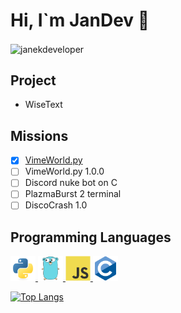 #     Hi, I`m JanDev 👋

<!--
**xtraswed/xtraswed** is a ✨ _special_ ✨ repository because its `README.md` (this file) appears on your GitHub profile.

Here are some ideas to get you started:

- 🔭 I’m currently working on ...
- 🌱 I’m currently learning ...
- 👯 I’m looking to collaborate on ...
- 🤔 I’m looking for help with ...
- 💬 Ask me about ...
- 📫 How to reach me: ...
- 😄 Pronouns: ...
- ⚡ Fun fact: ...
-->
<p>
    <img align="center" src="https://github-readme-stats.vercel.app/api?username=janekdeveloper&show_icons=true&locale=en&count_private=true" alt="janekdeveloper" />
</p>

## Project
* WiseText

##    Missions
- [x] [VimeWorld.py](https://github.com/janekdeveloper/vimeworld)
- [ ] VimeWorld.py 1.0.0
- [ ] Discord nuke bot on C
- [ ] PlazmaBurst 2 terminal
- [ ] DiscoCrash 1.0
<!--
## Organisations
Organizations I`m a owner of:
* []()
-->
## Programming Languages
<p align="left">
    <a href="https://www.python.org"> <img src="https://raw.githubusercontent.com/devicons/devicon/master/icons/python/python-original.svg" alt="python" width="40" height="40"/> </a>
    <a href="https://golang.org"> <img src="https://raw.githubusercontent.com/devicons/devicon/master/icons/go/go-original.svg" alt="go" width="40" height="40"/> </a>
    <a href="https://www.javascript.com"> <img src="https://raw.githubusercontent.com/devicons/devicon/master/icons/javascript/javascript-original.svg" alt="javascript" width="40" height="40"/> </a>
    <a href="https://webstore.ansi.org/Standards/INCITS/INCITSISOIEC98992012"> <img src="https://raw.githubusercontent.com/devicons/devicon/master/icons/c/c-original.svg" alt="c" width="40" height="40"/> </a> 
</p>

[![Top Langs](https://github-readme-stats.vercel.app/api/top-langs/?username=janekdeveloper&layout=donut-vertical)](https://github.com/anuraghazra/github-readme-stats)
